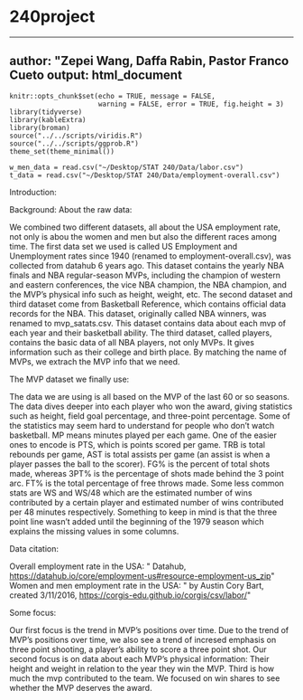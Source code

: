 # 240project
---
author: "Zepei Wang, Daffa Rabin, Pastor Franco Cueto
output: html_document
---

```{r setup, include=FALSE}
knitr::opts_chunk$set(echo = TRUE, message = FALSE,
                      warning = FALSE, error = TRUE, fig.height = 3)
library(tidyverse)
library(kableExtra)
library(broman)
source("../../scripts/viridis.R")
source("../../scripts/ggprob.R")
theme_set(theme_minimal())
```
```{r}
w_men_data = read.csv("~/Desktop/STAT 240/Data/labor.csv")
t_data = read.csv("~/Desktop/STAT 240/Data/employment-overall.csv")
```
Introduction:





Background: 
About the raw data:

We combined two different datasets, all about the USA employment rate, not only is abou the women and men but also the different races among time. The first data set we used is called US Employment and Unemployment rates since 1940 (renamed to employment-overall.csv), was collected from datahub 6 years ago. This dataset contains the yearly NBA finals and NBA regular-season MVPs, including the champion of western and eastern conferences, the vice NBA champion, the NBA champion, and the MVP’s physical info such as height, weight, etc. The second dataset and third dataset come from Basketball Reference, which contains official data records for the NBA. This dataset, originally called NBA winners, was renamed to mvp_satats.csv. This dataset contains data about each mvp of each year and their basketball ability. The third dataset, called players, contains the basic data of all NBA players, not only MVPs. It gives information such as their college and birth place. By matching the name of MVPs, we extrach the MVP info that we need.

The MVP dataset we finally use:

The data we are using is all based on the MVP of the last 60 or so seasons. The data dives deeper into each player who won the award, giving statistics such as height, field goal percentage, and three-point percentage. Some of the statistics may seem hard to understand for people who don’t watch basketball. MP means minutes played per each game. One of the easier ones to encode is PTS, which is points scored per game. TRB is total rebounds per game, AST is total assists per game (an assist is when a player passes the ball to the scorer). FG% is the percent of total shots made, whereas 3PT% is the percentage of shots made behind the 3 point arc. FT% is the total percentage of free throws made. Some less common stats are WS and WS/48 which are the estimated number of wins contributed by a certain player and estimated number of wins contributed per 48 minutes respectively. Something to keep in mind is that the three point line wasn’t added until the beginning of the 1979 season which explains the missing values in some columns.

Data citation:

Overall employment rate in the USA: " Datahub, https://datahub.io/core/employment-us#resource-employment-us_zip"
Women and men employment rate in the USA: " by Austin Cory Bart, created 3/11/2016, https://corgis-edu.github.io/corgis/csv/labor/"


Some focus:

Our first focus is the trend in MVP’s positions over time. Due to the trend of MVP’s positions over time, we also see a trend of incresed emphasis on three point shooting, a player’s ability to score a three point shot. Our second focus is on data about each MVP’s physical information: Their height and weight in relation to the year they win the MVP. Third is how much the mvp contributed to the team. We focused on win shares to see whether the MVP deserves the award.

